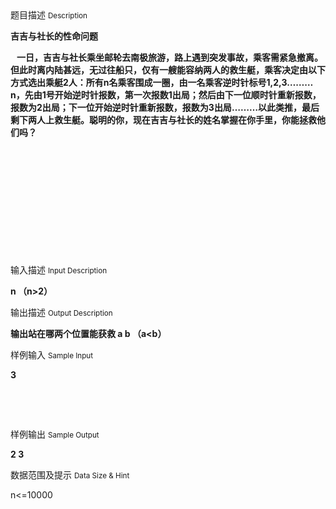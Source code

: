 <div class="panel panel-default">
<div class="area-title">
<span>
题目描述
<small>Description</small>
</span></div>
<div class="panel-body">

<p style=""><strong><span style="">吉吉与社长的性命问题</span></strong></p><p><strong><span style="">   </span></strong><strong><span style="">一日，吉吉与社长乘坐邮轮去南极旅游，路上遇到突发事故，乘客需紧急撤离。但此时离内陆甚远，无过往船只，仅有一艘能容纳两人的救生艇，乘客决定由以下方式选出乘艇</span></strong><strong>2</strong><strong><span style="">人：所有</span></strong><strong>n</strong><strong><span style="">名乘客围成一圈，由一名乘客逆时针标号</span></strong><strong>1,2,3………n</strong><strong><span style="">，先由</span></strong><strong>1</strong><strong><span style="">号开始逆时针报数，第一次报数</span></strong><strong>1</strong><strong><span style="">出局；然后由下一位顺时针重新报数，报数为</span></strong><strong>2</strong><strong><span style="">出局；下一位开始逆时针重新报数，报数为</span></strong><strong>3</strong><strong><span style="">出局</span></strong><strong>………</strong><strong><span style="">以此类推，最后剩下两人上救生艇。聪明的你，现在吉吉与社长的姓名掌握在你手里，你能拯救他们吗？</span></strong></p><p><strong> </strong></p><p><strong>    </strong></p><p><strong>   </strong></p><p style=""><br></p><p style=""><br></p><p><br></p>

</div>
</div>

<div class="panel panel-default">
<div class="area-title">
<span>
输入描述
<small>Input Description</small>
</span></div>
<div class="panel-body">
<p><strong style="">n </strong><strong style=""><span style="">（</span></strong><strong style="">n&gt;2</strong><strong style=""><span style="">）</span></strong></p>

</div>
</div>
<div  class="panel panel-default">
<div class="area-title">
<span>
输出描述
<small>Output Description</small>
</span></div>
<div class="panel-body">

<p><strong style="white-space: normal;"><span style="font-family: 宋体;">输出站在哪两个位置能获救</span></strong><strong style="white-space: normal;">&nbsp;a b&nbsp;</strong><strong style="white-space: normal;"><span style="font-family: 宋体;">（</span></strong><strong style="white-space: normal;">a&lt;b</strong><strong style="white-space: normal;"><span style="font-family: 宋体;">）</span></strong></p>

</div>
</div>


<div class="panel panel-default">
<div class="area-title">
<span>
样例输入
<small>Sample Input</small>
</span></div>
<div class="panel-body">
<p style=""><strong>3</strong></p><p style=""><br></p><p><br></p>

</div>
</div>

<div class="panel panel-default">
<div class="area-title">
<span>
样例输出
<small>Sample Output</small>
</span></div>
<div class="panel-body">
<p><strong style="">2 3</strong></p>

</div>
</div>

<div class="panel panel-default">
<div class="area-title">
<span>
数据范围及提示
<small>Data Size & Hint</small>
</span></div>
<div class="panel-body">
<p>n&lt;=10000</p>
</div>
</div>
